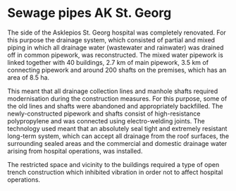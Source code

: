 # Sewage pipes AK St. Georg

The side of the Asklepios St. Georg hospital was completely 
renovated. For this purpose the drainage system, which consisted of 
partial and mixed piping in which all drainage water (wastewater and 
rainwater) was drained off in common pipework, was reconstructed. The 
mixed water pipework is linked together with 40 buildings, 2.7 km of 
main pipework, 3.5 km of connecting pipework and around 200 shafts on 
the premises, which has an area of 8.5 ha.

This meant that all drainage collection lines and manhole shafts 
required modernisation during the construction measures. For this 
purpose, some of the old lines and shafts were abandoned and 
appropriately backfilled. The newly-constructed pipework and shafts 
consist of high-resistance polypropylene and was connected using 
electro-welding joints. The technology used meant that an absolutely 
seal tight and extremely resistant long-term system, which can accept 
all drainage from the roof surfaces, the surrounding sealed areas and 
the commercial and domestic drainage water arising from hospital 
operations, was installed.

The restricted space and vicinity to the buildings required a type of
open trench construction which inhibited vibration in order not to 
affect hospital operations.